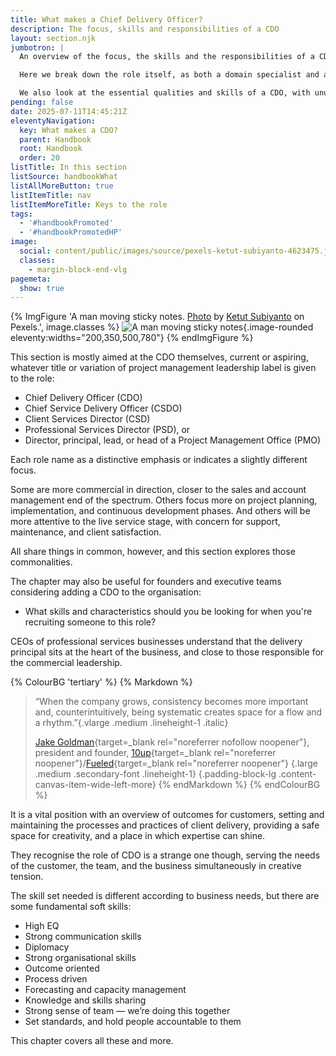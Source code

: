 ```yaml
---
title: What makes a Chief Delivery Officer?
description: The focus, skills and responsibilities of a CDO
layout: section.njk
jumbotron: |
  An overview of the focus, the skills and the responsibilities of a CDO, to appreciate the capabilities and characteristics that are required for organisational delivery leadership.

  Here we break down the role itself, as both a domain specialist and affecting the business as a whole, looking at what's distinctive in the client delivery portfolio from others in the C-suite.{.small}

  We also look at the essential qualities and skills of a CDO, with unusual mastery in communication and as a capable advocate for customer and team, as well as outlining seven other key skills for a CDO.{.small}
pending: false
date: 2025-07-11T14:45:21Z
eleventyNavigation:
  key: What makes a CDO?
  parent: Handbook
  root: Handbook
  order: 20
listTitle: In this section
listSource: handbookWhat
listAllMoreButton: true
listItemTitle: nav
listItemMoreTitle: Keys to the role
tags:
  - '#handbookPromoted'
  - '#handbookPromotedHP'
image:
  social: content/public/images/source/pexels-ketut-subiyanto-4623475.jpg
  classes:
    - margin-block-end-vlg
pagemeta:
  show: true
---
```


{% ImgFigure 'A man moving sticky notes. <a href="https://www.pexels.com/photo/a-man-putting-sticky-notes-4623475/" target="_blank" rel="noopener">Photo</a> by <a href="https://www.pexels.com/@ketut-subiyanto/" target="_blank" rel="noopener">Ketut Subiyanto</a> on Pexels.', image.classes %}
![A man moving sticky notes](/public/images/source/pexels-ketut-subiyanto-4623475.jpg){.image-rounded eleventy:widths="200,350,500,780"}
{% endImgFigure %}

This section is mostly aimed at the CDO themselves, current or aspiring, whatever title or variation of project management leadership label is given to the role:

- Chief Delivery Officer (CDO)
- Chief Service Delivery Officer (CSDO)
- Client Services Director (CSD)
- Professional Services Director (PSD), or
- Director, principal, lead, or head of a Project Management Office (PMO)

Each role name as a distinctive emphasis or indicates a slightly different focus.

Some are more commercial in direction, closer to the sales and account management end of the spectrum. Others focus more on project planning, implementation, and continuous development phases. And others will be more attentive to the live service stage, with concern for support, maintenance, and client satisfaction.

All share things in common, however, and this section explores those commonalities.

The chapter may also be useful for founders and executive teams considering adding a CDO to the organisation:

- What skills and characteristics should you be looking for when you're recruiting someone to this role?

CEOs of professional services businesses understand that the delivery principal sits at the heart of the business, and close to those responsible for the commercial leadership.

{% ColourBG 'tertiary' %}
  {% Markdown %}
> “When the company grows, consistency becomes more important and, counterintuitively, being systematic creates space for a flow and a rhythm.”{.vlarge .medium .lineheight-1 .italic}
>
> [Jake Goldman](https://www.linkedin.com/in/jacobgoldman/){target=_blank rel="noreferrer nofollow noopener"}, president and founder, [10up](https://10up.com/){target=_blank rel="noreferrer noopener"}/[Fueled](https://fueled.com/){target=_blank rel="noreferrer noopener"} {.large .medium .secondary-font .lineheight-1}
{.padding-block-lg .content-canvas-item-wide-left-more}
  {% endMarkdown %}
{% endColourBG %}

It is a vital position with an overview of outcomes for customers, setting and maintaining the processes and practices of client delivery, providing a safe space for creativity, and a place in which expertise can shine.

They recognise the role of CDO is a strange one though, serving the needs of the customer, the team, and the business simultaneously in creative tension.

The skill set needed is different according to business needs, but there are some fundamental soft skills:

- High EQ
- Strong communication skills
- Diplomacy
- Strong organisational skills
- Outcome oriented
- Process driven
- Forecasting and capacity management
- Knowledge and skills sharing
- Strong sense of team — we’re doing this together
- Set standards, and hold people accountable to them

This chapter covers all these and more.
